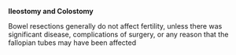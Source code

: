 **Ileostomy and Colostomy**

Bowel resections generally do not affect fertility, unless there was significant disease, complications of surgery, or any reason that the fallopian tubes may have been affected
